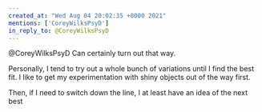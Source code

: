 ```yaml
---
created_at: "Wed Aug 04 20:02:35 +0000 2021"
mentions: ['CoreyWilksPsyD']
in_reply_to: @CoreyWilksPsyD
---
```


@CoreyWilksPsyD Can certainly turn out that way.

Personally, I tend to try out a whole bunch of variations until I find the best fit. I like to get my experimentation with shiny objects out of the way first. 

Then, if I need to switch down the line, I at least have an idea of the next best